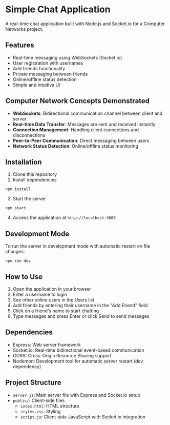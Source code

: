 # Simple Chat Application

A real-time chat application built with Node.js and Socket.io for a Computer Networks project.

## Features

- Real-time messaging using WebSockets (Socket.io)
- User registration with usernames
- Add friends functionality
- Private messaging between friends
- Online/offline status detection
- Simple and intuitive UI

## Computer Network Concepts Demonstrated

- **WebSockets**: Bidirectional communication channel between client and server
- **Real-time Data Transfer**: Messages are sent and received instantly
- **Connection Management**: Handling client connections and disconnections
- **Peer-to-Peer Communication**: Direct messaging between users
- **Network Status Detection**: Online/offline status monitoring

## Installation

1. Clone this repository
2. Install dependencies
```
npm install
```
3. Start the server
```
npm start
```
4. Access the application at `http://localhost:3000`

## Development Mode

To run the server in development mode with automatic restart on file changes:
```
npm run dev
```

## How to Use

1. Open the application in your browser
2. Enter a username to login
3. See other online users in the Users list
4. Add friends by entering their username in the "Add Friend" field
5. Click on a friend's name to start chatting
6. Type messages and press Enter or click Send to send messages

## Dependencies

- Express: Web server framework
- Socket.io: Real-time bidirectional event-based communication
- CORS: Cross-Origin Resource Sharing support
- Nodemon: Development tool for automatic server restart (dev dependency)

## Project Structure

- `server.js`: Main server file with Express and Socket.io setup
- `public/`: Client-side files
  - `index.html`: HTML structure
  - `styles.css`: Styling
  - `script.js`: Client-side JavaScript with Socket.io integration 